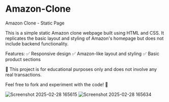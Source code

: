 
# Amazon-Clone
Amazon Clone - Static Page

This is a simple static Amazon clone webpage built using HTML and CSS. It replicates the basic layout and styling of Amazon's homepage but does not include backend functionality.

Features:
✅ Responsive design
✅ Amazon-like layout and styling
✅ Basic product sections

🔹 This project is for educational purposes only and does not involve any real transactions.

Feel free to fork and experiment with the code! 🚀

![Screenshot 2025-02-28 165615](https://github.com/user-attachments/assets/c7272441-737f-414b-9301-3cfd730af391)
![Screenshot 2025-02-28 165634](https://github.com/user-attachments/assets/e262650d-c6a7-493f-b61d-8dc0818bd551)











